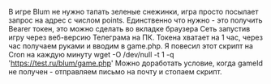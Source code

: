 В игре Blum не нужно тапать зеленые снежинки, игра просто посылает запрос на адрес с числом points. 
Единственно что нужно - это получить Bearer токен, это можно сделать во вкладке браузера Сеть запустив игру через веб-версию Телеграма на ПК. 
Токена хватает на 1 час, через час получаем руками и вводим в game.php. 
Я повесил этот скрипт на Cron на каждую минуту wget -O /dev/null -t 1 -q 'https://test.ru/blum/game.php' 
Можно доработать условие, когда gameId не получен - отправляем письмо на почту и стопаем скрипт. 
